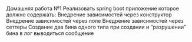 Домашняя работа №1
Реализовать spring boot приложение которое должно содержать:
 Внедрение зависимостей через конструктор
 Внедрение зависимостей через поле
 Внедрение зависимостей через сеттеры
 Создание два бина одного типа
 при создании и “разрушении” бина в лог выводиться сообщение
